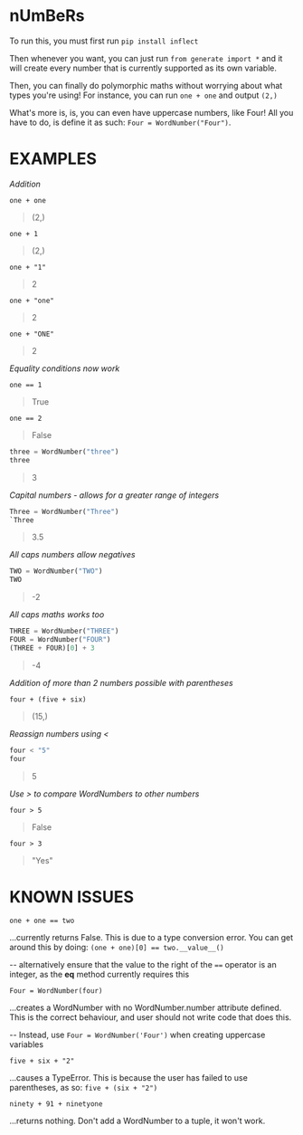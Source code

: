 # nUmBeRs

To run this, you must first run `pip install inflect`

Then whenever you want, you can just run `from generate import *` and it will create every number that is currently supported as its own variable.

Then, you can finally do polymorphic maths without worrying about what types you're using! For instance, you can run `one + one` and output `(2,)`

What's more is, is, you can even have uppercase numbers, like Four! All you have to do, is define it as such: `Four = WordNumber("Four")`.


# EXAMPLES

*Addition*

```
one + one
```
> (2,)

```
one + 1
```
> (2,)

```
one + "1"
```
> 2

```
one + "one"
```
> 2

```
one + "ONE"
```
> 2

*Equality conditions now work*

```
one == 1
```
> True

```
one == 2
```
> False

```python
three = WordNumber("three")
three
```
> 3


*Capital numbers - allows for a greater range of integers*

```python
Three = WordNumber("Three")
`Three
```
> 3.5

*All caps numbers allow negatives*

```python
TWO = WordNumber("TWO")
TWO
```
> -2

*All caps maths works too*

```python
THREE = WordNumber("THREE")
FOUR = WordNumber("FOUR")
(THREE + FOUR)[0] + 3
```
> -4

*Addition of more than 2 numbers possible with parentheses*

```
four + (five + six)
```
> (15,)

*Reassign numbers using <*

```python
four < "5"
four
```
> 5

*Use > to compare WordNumbers to other numbers*

```
four > 5
```
> False

```
four > 3
```
> "Yes"


# KNOWN ISSUES

```
one + one == two
```
...currently returns False. This is due to a type conversion error. You can get around this by doing: `(one + one)[0] == two.__value__()`

-- alternatively ensure that the value to the right of the `==` operator is an integer, as the __eq__ method currently requires this

```
Four = WordNumber(four)
```
...creates a WordNumber with no WordNumber.number attribute defined. This is the correct behaviour, and user should not write code that does this.

-- Instead, use `Four = WordNumber('Four')` when creating uppercase variables

```
five + six + "2"
```
...causes a TypeError. This is because the user has failed to use parentheses, as so: `five + (six + "2")`

```
ninety + 91 + ninetyone
```
...returns nothing. Don't add a WordNumber to a tuple, it won't work.

